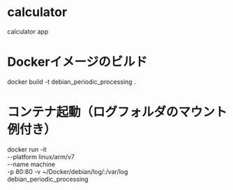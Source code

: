# calculator
calculator app

# Dockerイメージのビルド
docker build -t debian_periodic_processing .

# コンテナ起動（ログフォルダのマウント例付き）
docker run -it \
  --platform linux/arm/v7 \
  --name machine \
  -p 80:80
  -v ~/Docker/debian/log/:/var/log \
  debian_periodic_processing